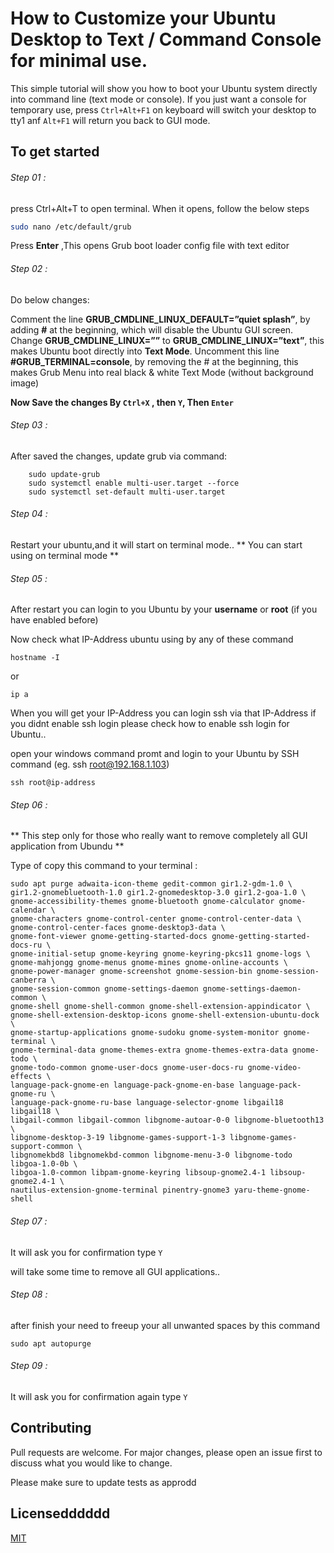 # How to Customize your Ubuntu Desktop to Text / Command Console for minimal use.

This simple tutorial will show you how to boot your Ubuntu system directly into command line (text mode or console). If you just want a console for temporary use, press ``` Ctrl+Alt+F1 ``` on keyboard will switch your desktop to tty1 anf ```Alt+F1``` will return you back to GUI mode.

## To get started

###### Step 01 : 
press Ctrl+Alt+T to open terminal. When it opens, follow the below steps

```bash
sudo nano /etc/default/grub
```
Press **Enter** ,This opens Grub boot loader config file with text editor


###### Step 02 :

Do below changes:

Comment the line **GRUB_CMDLINE_LINUX_DEFAULT=”quiet splash”**, by adding **#** at the beginning, which will disable the Ubuntu GUI screen.
Change **GRUB_CMDLINE_LINUX=””** to **GRUB_CMDLINE_LINUX=”text”**, this makes Ubuntu boot directly into **Text Mode**.
Uncomment this line **#GRUB_TERMINAL=console**, by removing the # at the beginning, this makes Grub Menu into real black & white Text Mode (without background image)

**Now Save the changes By ```Ctrl+X``` , then ```Y```, Then ```Enter```**

###### Step 03 :
After saved the changes, update grub via command:

``` 
	sudo update-grub
	sudo systemctl enable multi-user.target --force
	sudo systemctl set-default multi-user.target
```

###### Step 04 :
Restart your ubuntu,and it will start on terminal mode..
** You can start using on terminal mode **


###### Step 05 :
After restart you can login to you Ubuntu by your **username** or **root** (if you have enabled before)

Now check what IP-Address ubuntu using by any of these command
```
hostname -I
```
or
```
ip a
```
When you will get your IP-Address you can login ssh via that IP-Address
if you didnt enable ssh login please check how to enable ssh login for Ubuntu..

open your windows command promt and login to your Ubuntu by SSH command  (eg. ssh root@192.168.1.103)
```
ssh root@ip-address 
```

###### Step 06 : 
** This step only for those who really want to remove completely all GUI application from Ubundu **

Type of copy this command to your terminal :  
```
sudo apt purge adwaita-icon-theme gedit-common gir1.2-gdm-1.0 \
gir1.2-gnomebluetooth-1.0 gir1.2-gnomedesktop-3.0 gir1.2-goa-1.0 \
gnome-accessibility-themes gnome-bluetooth gnome-calculator gnome-calendar \
gnome-characters gnome-control-center gnome-control-center-data \
gnome-control-center-faces gnome-desktop3-data \
gnome-font-viewer gnome-getting-started-docs gnome-getting-started-docs-ru \
gnome-initial-setup gnome-keyring gnome-keyring-pkcs11 gnome-logs \
gnome-mahjongg gnome-menus gnome-mines gnome-online-accounts \
gnome-power-manager gnome-screenshot gnome-session-bin gnome-session-canberra \
gnome-session-common gnome-settings-daemon gnome-settings-daemon-common \
gnome-shell gnome-shell-common gnome-shell-extension-appindicator \
gnome-shell-extension-desktop-icons gnome-shell-extension-ubuntu-dock \
gnome-startup-applications gnome-sudoku gnome-system-monitor gnome-terminal \
gnome-terminal-data gnome-themes-extra gnome-themes-extra-data gnome-todo \
gnome-todo-common gnome-user-docs gnome-user-docs-ru gnome-video-effects \
language-pack-gnome-en language-pack-gnome-en-base language-pack-gnome-ru \
language-pack-gnome-ru-base language-selector-gnome libgail18 libgail18 \
libgail-common libgail-common libgnome-autoar-0-0 libgnome-bluetooth13 \
libgnome-desktop-3-19 libgnome-games-support-1-3 libgnome-games-support-common \
libgnomekbd8 libgnomekbd-common libgnome-menu-3-0 libgnome-todo libgoa-1.0-0b \
libgoa-1.0-common libpam-gnome-keyring libsoup-gnome2.4-1 libsoup-gnome2.4-1 \
nautilus-extension-gnome-terminal pinentry-gnome3 yaru-theme-gnome-shell
```

###### Step 07 : 
It will ask you for confirmation type 
```Y```

will take some time to remove all GUI applications..

###### Step 08 : 
after finish your need to freeup your all unwanted spaces by this command

```
sudo apt autopurge
```
###### Step 09 : 
It will ask you for confirmation again type 
```Y```



## Contributing
Pull requests are welcome. For major changes, please open an issue first to discuss what you would like to change.

Please make sure to update tests as approdd

## Licensedddddd
[MIT](https://choosealicense.com/licenses/mit/)